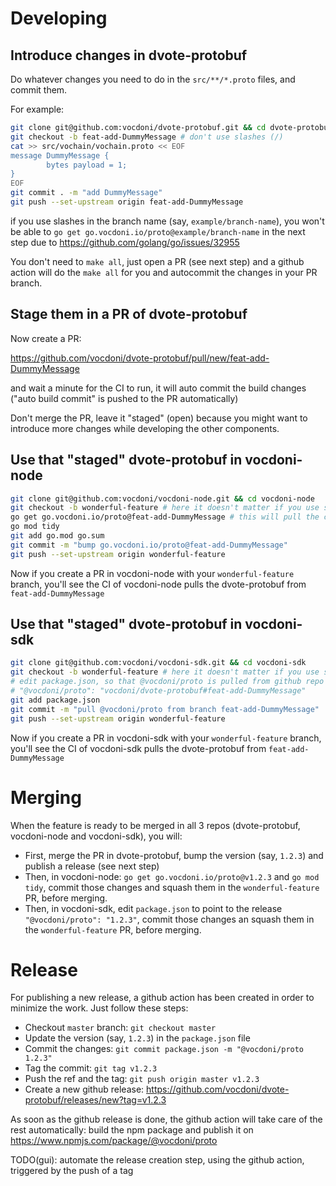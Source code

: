 # Developing

## Introduce changes in dvote-protobuf

Do whatever changes you need to do in the `src/**/*.proto` files, and commit them.

For example:

```sh
git clone git@github.com:vocdoni/dvote-protobuf.git && cd dvote-protobuf
git checkout -b feat-add-DummyMessage # don't use slashes (/)
cat >> src/vochain/vochain.proto << EOF
message DummyMessage {
        bytes payload = 1;
}
EOF
git commit . -m "add DummyMessage"
git push --set-upstream origin feat-add-DummyMessage
```

if you use slashes in the branch name (say, `example/branch-name`), you won't be able to `go get go.vocdoni.io/proto@example/branch-name` in the next step due to https://github.com/golang/go/issues/32955

You don't need to `make all`, just open a PR (see next step) and a github action will do the `make all` for you and autocommit the changes in your PR branch.

## Stage them in a PR of dvote-protobuf

Now create a PR:

https://github.com/vocdoni/dvote-protobuf/pull/new/feat-add-DummyMessage

and wait a minute for the CI to run, it will auto commit the build changes
("auto build commit" is pushed to the PR automatically)

Don't merge the PR, leave it "staged" (open) because you might want to introduce more changes while developing the other components.

## Use that "staged" dvote-protobuf in vocdoni-node

```sh
git clone git@github.com:vocdoni/vocdoni-node.git && cd vocdoni-node
git checkout -b wonderful-feature # here it doesn't matter if you use slashes (/)
go get go.vocdoni.io/proto@feat-add-DummyMessage # this will pull the code from your PR
go mod tidy
git add go.mod go.sum
git commit -m "bump go.vocdoni.io/proto@feat-add-DummyMessage"
git push --set-upstream origin wonderful-feature
```

Now if you create a PR in vocdoni-node with your `wonderful-feature` branch, you'll see the CI of vocdoni-node pulls the dvote-protobuf from `feat-add-DummyMessage`

## Use that "staged" dvote-protobuf in vocdoni-sdk

```sh
git clone git@github.com:vocdoni/vocdoni-sdk.git && cd vocdoni-sdk
git checkout -b wonderful-feature # here it doesn't matter if you use slashes (/)
# edit package.json, so that @vocdoni/proto is pulled from github repo
# "@vocdoni/proto": "vocdoni/dvote-protobuf#feat-add-DummyMessage"
git add package.json
git commit -m "pull @vocdoni/proto from branch feat-add-DummyMessage"
git push --set-upstream origin wonderful-feature
```

Now if you create a PR in vocdoni-sdk with your `wonderful-feature` branch, you'll see the CI of vocdoni-sdk pulls the dvote-protobuf from `feat-add-DummyMessage`

# Merging

When the feature is ready to be merged in all 3 repos (dvote-protobuf, vocdoni-node and vocdoni-sdk), you will:

* First, merge the PR in dvote-protobuf, bump the version  (say, `1.2.3`) and publish a release (see next step)
* Then, in vocdoni-node: `go get go.vocdoni.io/proto@v1.2.3` and `go mod tidy`, commit those changes and squash them in the `wonderful-feature` PR, before merging.
* Then, in vocdoni-sdk, edit `package.json` to point to the release `"@vocdoni/proto": "1.2.3"`, commit those changes an squash them in the `wonderful-feature` PR, before merging.

# Release

For publishing a new release, a github action has been created in
order to minimize the work. Just follow these steps:

- Checkout `master` branch: `git checkout master`
- Update the version (say, `1.2.3`) in the `package.json` file
- Commit the changes: `git commit package.json -m "@vocdoni/proto 1.2.3"`
- Tag the commit: `git tag v1.2.3`
- Push the ref and the tag: `git push origin master v1.2.3`
- Create a new github release: https://github.com/vocdoni/dvote-protobuf/releases/new?tag=v1.2.3

As soon as the github release is done, the github action will take care of the rest automatically: build the npm package and publish it on https://www.npmjs.com/package/@vocdoni/proto

TODO(gui): automate the release creation step, using the github action, triggered by the push of a tag